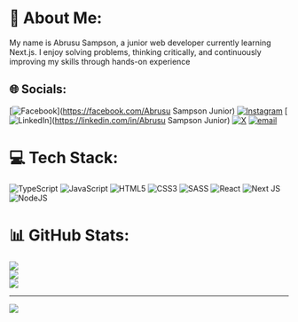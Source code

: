  # 💫 About Me:
My name is Abrusu Sampson, a junior web developer currently learning Next.js. I enjoy solving problems, thinking critically, and continuously improving my skills through hands-on experience


## 🌐 Socials:
[![Facebook](https://img.shields.io/badge/Facebook-%231877F2.svg?logo=Facebook&logoColor=white)](https://facebook.com/Abrusu Sampson Junior) [![Instagram](https://img.shields.io/badge/Instagram-%23E4405F.svg?logo=Instagram&logoColor=white)](https://instagram.com/https://www.instagram.com/skam_gh/profilecard/?igsh=aWVpamt3N2g0eWN3) [![LinkedIn](https://img.shields.io/badge/LinkedIn-%230077B5.svg?logo=linkedin&logoColor=white)](https://linkedin.com/in/Abrusu Sampson Junior) [![X](https://img.shields.io/badge/X-black.svg?logo=X&logoColor=white)](https://x.com/@AbrusuSamp42087) [![email](https://img.shields.io/badge/Email-D14836?logo=gmail&logoColor=white)](mailto:abrususam@gmail.com) 

# 💻 Tech Stack:
![TypeScript](https://img.shields.io/badge/typescript-%23007ACC.svg?style=for-the-badge&logo=typescript&logoColor=white) ![JavaScript](https://img.shields.io/badge/javascript-%23323330.svg?style=for-the-badge&logo=javascript&logoColor=%23F7DF1E) ![HTML5](https://img.shields.io/badge/html5-%23E34F26.svg?style=for-the-badge&logo=html5&logoColor=white) ![CSS3](https://img.shields.io/badge/css3-%231572B6.svg?style=for-the-badge&logo=css3&logoColor=white) ![SASS](https://img.shields.io/badge/SASS-hotpink.svg?style=for-the-badge&logo=SASS&logoColor=white) ![React](https://img.shields.io/badge/react-%2320232a.svg?style=for-the-badge&logo=react&logoColor=%2361DAFB) ![Next JS](https://img.shields.io/badge/Next-black?style=for-the-badge&logo=next.js&logoColor=white) ![NodeJS](https://img.shields.io/badge/node.js-6DA55F?style=for-the-badge&logo=node.js&logoColor=white)
# 📊 GitHub Stats:
![](https://github-readme-stats.vercel.app/api?username=ASJ-git&theme=dark&hide_border=false&include_all_commits=true&count_private=true)<br/>
![](https://nirzak-streak-stats.vercel.app/?user=ASJ-git&theme=dark&hide_border=false)<br/>
![](https://github-readme-stats.vercel.app/api/top-langs/?username=ASJ-git&theme=dark&hide_border=false&include_all_commits=true&count_private=true&layout=compact)

---
[![](https://visitcount.itsvg.in/api?id=ASJ-git&icon=0&color=0)](https://visitcount.itsvg.in)

<!--
**ASJ-git/ASJ-git** is a ✨ _special_ ✨ repository because its `README.md` (this file) appears on your GitHub profile.

Here are some ideas to get you started:

- 🔭 I’m currently working on ...
- 🌱 I’m currently learning ...
- 👯 I’m looking to collaborate on ...
- 🤔 I’m looking for help with ...
- 💬 Ask me about ...
- 📫 How to reach me: ...
- 😄 Pronouns: ...
- ⚡ Fun fact: ...
-->
